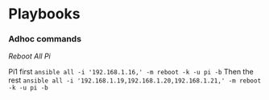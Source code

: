 # Playbooks


### Adhoc commands

*Reboot All Pi*

Pi1 first
`ansible all -i '192.168.1.16,' -m reboot -k -u pi -b`
Then the rest
`ansible all -i '192.168.1.19,192.168.1.20,192.168.1.21,' -m reboot -k -u pi -b`
